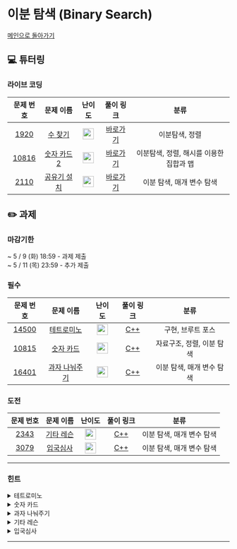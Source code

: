 # 이분 탐색 (Binary Search)

[메인으로 돌아가기](https://github.com/Altu-Bitu-Official/Altu-Bitu-4)

## 💻 튜터링

### 라이브 코딩

|                                 문제 번호                                 |                                      문제 이름                                       |                                       난이도                                       |  풀이 링크   |    분류    |
| :-----------------------------------------------------------------------: | :----------------------------------------------------------------------------------: | :--------------------------------------------------------------------------------: | :----------: | :--------: |
|  <a href="https://www.acmicpc.net/problem/1920" target="_blank">1920</a>  |    <a href="https://www.acmicpc.net/problem/1920" target="_blank">수 찾기</a>    | <img height="25px" width="25px" src="https://static.solved.ac/tier_small/7.svg"/>  | [바로가기]() |     이분탐색, 정렬     |
| <a href="https://www.acmicpc.net/problem/10816" target="_blank">10816</a> |   <a href="https://www.acmicpc.net/problem/10816" target="_blank">숫자 카드 2</a>    | <img height="25px" width="25px" src="https://static.solved.ac/tier_small/7.svg"/> | [바로가기]() |     이분탐색, 정렬, 해시를 이용한 집합과 맵     |
| <a href="https://www.acmicpc.net/problem/2110" target="_blank">2110</a> | <a href="https://www.acmicpc.net/problem/2110" target="_blank">공유기 설치</a> | <img height="25px" width="25px" src="https://static.solved.ac/tier_small/12.svg"/> | [바로가기]() | 이분 탐색, 매개 변수 탐색 |

## ✏️ 과제

### 마감기한

~ 5 / 9 (화) 18:59 - 과제 제출 </br>
~ 5 / 11 (목) 23:59 - 추가 제출 </br>

### 필수

|                                 문제 번호                                 |                                       문제 이름                                        |                                       난이도                                       | 풀이 링크 |            분류            |
| :-----------------------------------------------------------------------: | :------------------------------------------------------------------------------------: | :--------------------------------------------------------------------------------: | :-------: | :------------------------: |
| <a href="https://www.acmicpc.net/problem/14500" target="_blank">14500</a> | <a href="https://www.acmicpc.net/problem/14500" target="_blank">테트로미노</a> | <img height="25px" width="25px" src="https://static.solved.ac/tier_small/12.svg"/> |  [C++]()  | 구현, 브루트 포스 |
| <a href="https://www.acmicpc.net/problem/10815" target="_blank">10815</a> |     <a href="https://www.acmicpc.net/problem/10815" target="_blank">숫자 카드</a>     | <img height="25px" width="25px" src="https://static.solved.ac/tier_small/6.svg"/>  |  [C++]()  |             자료구조, 정렬, 이분 탐색             |
|  <a href="https://www.acmicpc.net/problem/16401" target="_blank">16401</a>  |       <a href="https://www.acmicpc.net/problem/16401" target="_blank">과자 나눠주기</a>       | <img height="25px" width="25px" src="https://static.solved.ac/tier_small/9.svg"/> |  [C++]()  |             이분 탐색, 매개 변수 탐색             |

### 도전

|                                                 문제 번호                                                  |                                                      문제 이름                                                      |                                       난이도                                       | 풀이 링크 | 분류 |
| :--------------------------------------------------------------------------------------------------------: | :-----------------------------------------------------------------------------------------------------------------: | :--------------------------------------------------------------------------------: | :-------: | :--: |
| <a href="https://www.acmicpc.net/problem/2343" target="_blank">2343</a> | <a href="https://www.acmicpc.net/problem/2343" target="_blank">기타 레슨</a> |   <img height="25px" width="25px" src="https://static.solved.ac/tier_small/10.svg"/>             |  [C++]()  |  이분 탐색, 매개 변수 탐색  |
|                  <a href="https://www.acmicpc.net/problem/3079" target="_blank">3079</a>                   |                       <a href="https://www.acmicpc.net/problem/3079" target="_blank">입국심사</a>                       | <img height="25px" width="25px" src="https://static.solved.ac/tier_small/11.svg"/> |  [C++]()  |  이분 탐색, 매개 변수 탐색  |

---

### 힌트

<details>
<summary>테트로미노</summary>
<div markdown="1">
&nbsp;&nbsp;&nbsp;&nbsp;테트로미노의 모양은 탐색의 관점에서 특징이 있는 것 같아요!
</div>
</details>

<details>
<summary>숫자 카드</summary>
<div markdown="1">
&nbsp;&nbsp;&nbsp;&nbsp;라이브 코딩 문제를 복습하며 풀어봅시다. 찾아야 할 게 무엇일까요?
</div>
</details>

<details>
<summary>과자 나눠주기</summary>
<div markdown="1">
&nbsp;&nbsp;&nbsp;&nbsp;막대 과자는 길이와 상관없이 여러 조각으로 나눠질 수 있어요!
</div>
</details>

<details>
<summary>기타 레슨</summary>
<div markdown="1">
&nbsp;&nbsp;&nbsp;&nbsp;블루레이 크기의 범위는 무엇일까요?
</div>
</details>

<details>
<summary>입국심사</summary>
<div markdown="1">
&nbsp;&nbsp;&nbsp;&nbsp;라이브 코딩 때 풀어본 공유기 설치 문제와 유사해보이네요. 어떤 값을 기준으로 탐색하여 무엇을 비교해야 할지 생각해보세요 :)
자료형의 범위에 유의해주세요
</div>
</details>

---
